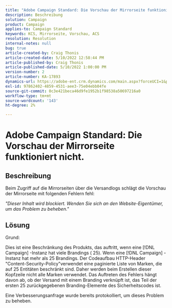 ```yaml
---
title: "Adobe Campaign Standard: Die Vorschau der Mirrorseite funktioniert nicht."
description: Beschreibung
solution: Campaign
product: Campaign
applies-to: Campaign Standard
keywords: KCS, Mirrorseite, Vorschau, ACS
resolution: Resolution
internal-notes: null
bug: true
article-created-by: Craig Thonis
article-created-date: 5/10/2022 12:58:44 PM
article-published-by: Craig Thonis
article-published-date: 5/10/2022 1:00:00 PM
version-number: 2
article-number: KA-17893
dynamics-url: https://adobe-ent.crm.dynamics.com/main.aspx?forceUCI=1&pagetype=entityrecord&etn=knowledgearticle&id=4c3c54e6-60d0-ec11-a7b5-00224809ccc2
exl-id: 97862402-4859-4531-aee3-75e04ebb04fe
source-git-commit: 0c3e421beca46d9fe1952b1f98538a50697216a0
workflow-type: tm+mt
source-wordcount: '143'
ht-degree: 2%

---
```


# Adobe Campaign Standard: Die Vorschau der Mirrorseite funktioniert nicht.

## Beschreibung


Beim Zugriff auf die Mirrorseiten über die Versandlogs schlägt die Vorschau der Mirrorseite mit folgenden Fehlern fehl:

*&quot;Dieser Inhalt wird blockiert. Wenden Sie sich an den Website-Eigentümer, um das Problem zu beheben.&quot;*


## Lösung


Grund:

Dies ist eine Beschränkung des Produkts, das auftritt, wenn eine [!DNL Campaign] -Instanz hat viele Brandings ( 25). Wenn eine [!DNL Campaign] -Instanz hat mehr als 25 Brandings. Der Codeaufbau HTTP-Header &quot;Content-Security-Policy&quot;verwendet eine paginierte Liste von Marken, die auf 25 Entitäten beschränkt sind. Daher werden beim Erstellen dieser Kopfzeile nicht alle Marken verwendet. Das Auftreten des Fehlers hängt davon ab, ob der Versand mit einem Branding verknüpft ist, das Teil der ersten 25 zurückgegebenen Branding-Elemente des Sicherheitscodes ist.

Eine Verbesserungsanfrage wurde bereits protokolliert, um dieses Problem zu beheben.
